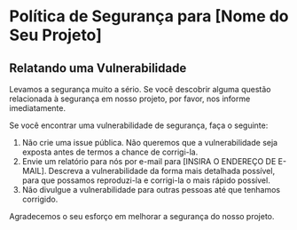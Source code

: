 # Política de Segurança para [Nome do Seu Projeto]

## Relatando uma Vulnerabilidade

Levamos a segurança muito a sério. Se você descobrir alguma questão relacionada à segurança em nosso projeto, por favor, nos informe imediatamente.

Se você encontrar uma vulnerabilidade de segurança, faça o seguinte:

1. Não crie uma issue pública. Não queremos que a vulnerabilidade seja exposta antes de termos a chance de corrigi-la.
2. Envie um relatório para nós por e-mail para [INSIRA O ENDEREÇO DE E-MAIL]. Descreva a vulnerabilidade da forma mais detalhada possível, para que possamos reproduzi-la e corrigi-la o mais rápido possível.
3. Não divulgue a vulnerabilidade para outras pessoas até que tenhamos corrigido.

Agradecemos o seu esforço em melhorar a segurança do nosso projeto.
